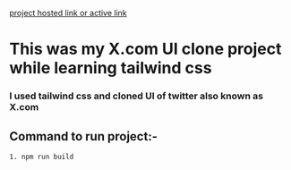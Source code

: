 [project hosted link or active link](https://himanshu404mishra.github.io/X.com-UI-Clone/)
# This was my X.com UI clone project while learning tailwind css

### I used tailwind css and cloned UI of twitter also known as X.com

## Command to run project:-
	1. npm run build
